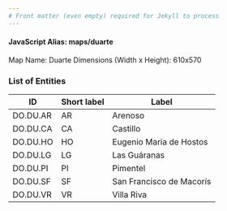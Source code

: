 ```yaml
---
# Front matter (even empty) required for Jekyll to process
---
```


#### JavaScript Alias: maps/duarte

Map Name: Duarte
Dimensions (Width x Height): 610x570





### List of Entities

ID | Short label | Label
---|---|---|
DO.DU.AR|AR|Arenoso
DO.DU.CA|CA|Castillo
DO.DU.HO|HO|Eugenio Maria de Hostos
DO.DU.LG|LG|Las Guáranas
DO.DU.PI|PI|Pimentel
DO.DU.SF|SF|San Francisco de Macorís
DO.DU.VR|VR|Villa Riva